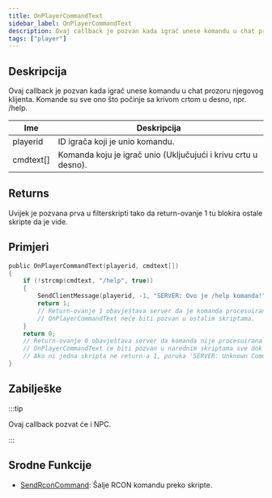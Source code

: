 ```yaml
---
title: OnPlayerCommandText
sidebar_label: OnPlayerCommandText
description: Ovaj callback je pozvan kada igrač unese komandu u chat prozoru njegovog klijenta.
tags: ["player"]
---
```


## Deskripcija

Ovaj callback je pozvan kada igrač unese komandu u chat prozoru njegovog klijenta. Komande su sve ono što počinje sa krivom crtom u desno, npr. /help.

| Ime       | Deskripcija                                                    |
| --------- | -------------------------------------------------------------- |
| playerid  | ID igrača koji je unio komandu.                                |
| cmdtext[] | Komanda koju je igrač unio (Uključujući i krivu crtu u desno). |

## Returns

Uvijek je pozvana prva u filterskripti tako da return-ovanje 1 tu blokira ostale skripte da je vide.

## Primjeri

```c
public OnPlayerCommandText(playerid, cmdtext[])
{
    if (!strcmp(cmdtext, "/help", true))
    {
        SendClientMessage(playerid, -1, "SERVER: Ovo je /help komanda!");
        return 1;
        // Return-ovanje 1 obavještava server da je komanda procesuirana.
        // OnPlayerCommandText neće biti pozvan u ostalim skriptama.
    }
    return 0;
    // Return-ovanje 0 obavještava server da komanda nije procesuirana kroz ovu skriptu.
    // OnPlayerCommandText će biti pozvan u narednim skriptama sve dok ne dobije vrijednost 1.
    // Ako ni jedna skripta ne return-a 1, poruka 'SERVER: Unknown Command' (prevedeno: SERVER: Nepoznata Komanda) će biti pokazana igraču.
}
```

## Zabilješke

:::tip

Ovaj callback pozvat će i NPC.

:::

## Srodne Funkcije

- [SendRconCommand](../functions/SendRconCommand): Šalje RCON komandu preko skripte.
